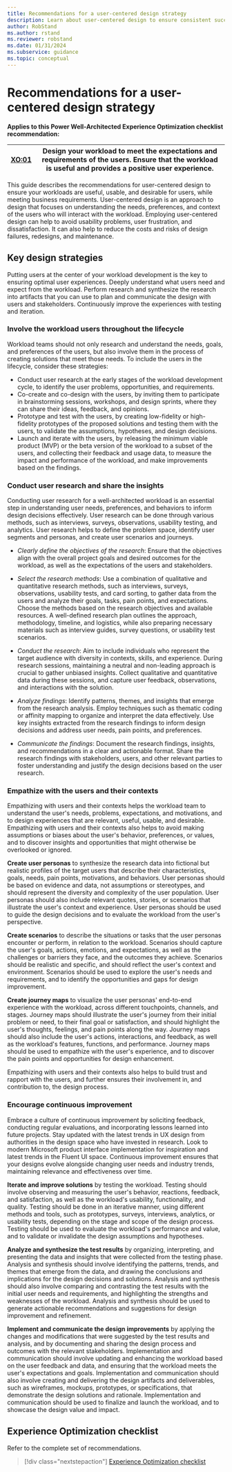 ```yaml
---
title: Recommendations for a user-centered design strategy
description: Learn about user-centered design to ensure consistent success with user experience optimization.
author: RobStand
ms.author: rstand
ms.reviewer: robstand
ms.date: 01/31/2024
ms.subservice: guidance
ms.topic: conceptual
---
```


# Recommendations for a user-centered design strategy

**Applies to this Power Well-Architected Experience Optimization checklist recommendation:**

|[XO:01](checklist.md)| **Design your workload to meet the expectations and requirements of the users. Ensure that the workload is useful and provides a positive user experience.** |
|---|---|

This guide describes the recommendations for user-centered design to ensure your workloads are useful, usable, and desirable for users, while meeting business requirements. User-centered design is an approach to design that focuses on understanding the needs, preferences, and context of the users who will interact with the workload. Employing user-centered design can help to avoid usability problems, user frustration, and dissatisfaction. It can also help to reduce the costs and risks of design failures, redesigns, and maintenance.

## Key design strategies

Putting users at the center of your workload development is the key to ensuring optimal user experiences. Deeply understand what users need and expect from the workload. Perform research and  synthesize the research into artifacts that you can use to plan and communicate the design with users and stakeholders. Continuously improve the experiences with testing and iteration.

### Involve the workload users throughout the lifecycle

Workload teams should not only research and understand the needs, goals, and preferences of the users, but also involve them in the process of creating solutions that meet those needs. To include the users in the lifecycle, consider these strategies:

- Conduct user research at the early stages of the workload development cycle, to identify the user problems, opportunities, and requirements.
- Co-create and co-design with the users, by inviting them to participate in brainstorming sessions, workshops, and design sprints, where they can share their ideas, feedback, and opinions.
- Prototype and test with the users, by creating low-fidelity or high-fidelity prototypes of the proposed solutions and testing them with the users, to validate the assumptions, hypotheses, and design decisions.
- Launch and iterate with the users, by releasing the minimum viable product (MVP) or the beta version of the workload to a subset of the users, and collecting their feedback and usage data, to measure the impact and performance of the workload, and make improvements based on the findings.

### Conduct user research and share the insights

Conducting user research for a well-architected workload is an essential step in understanding user needs, preferences, and behaviors to inform design decisions effectively. User research can be done through various methods, such as interviews, surveys, observations, usability testing, and analytics. User research helps to define the problem space, identify user segments and personas, and create user scenarios and journeys.

- *Clearly define the objectives of the research*: Ensure that the objectives align with the overall project goals and desired outcomes for the workload, as well as the expectations of the users and stakeholders.

- *Select the research methods*: Use a combination of qualitative and quantitative research methods, such as interviews, surveys, observations, usability tests, and card sorting, to gather data from the users and analyze their goals, tasks, pain points, and expectations. Choose the methods based on the research objectives and available resources. A well-defined research plan outlines the approach, methodology, timeline, and logistics, while also preparing necessary materials such as interview guides, survey questions, or usability test scenarios.

- *Conduct the research*: Aim to include individuals who represent the target audience with diversity in contexts, skills, and experience. During research sessions, maintaining a neutral and non-leading approach is crucial to gather unbiased insights. Collect qualitative and quantitative data during these sessions, and capture user feedback, observations, and interactions with the solution.

- *Analyze findings*: Identify patterns, themes, and insights that emerge from the research analysis. Employ techniques such as thematic coding or affinity mapping to organize and interpret the data effectively. Use key insights extracted from the research findings to inform design decisions and address user needs, pain points, and preferences.

- *Communicate the findings*: Document the research findings, insights, and recommendations in a clear and actionable format. Share the research findings with stakeholders, users, and other relevant parties to foster understanding and justify the design decisions based on the user research.

### Empathize with the users and their contexts

Empathizing with users and their contexts helps the workload team to understand the user's needs, problems, expectations, and motivations, and to design experiences that are relevant, useful, usable, and desirable. Empathizing with users and their contexts also helps to avoid making assumptions or biases about the user's behavior, preferences, or values, and to discover insights and opportunities that might otherwise be overlooked or ignored.

**Create user personas** to synthesize the research data into fictional but realistic profiles of the target users that describe their characteristics, goals, needs, pain points, motivations, and behaviors. User personas should be based on evidence and data, not assumptions or stereotypes, and should represent the diversity and complexity of the user population. User personas should also include relevant quotes, stories, or scenarios that illustrate the user's context and experience. User personas should be used to guide the design decisions and to evaluate the workload from the user's perspective.

**Create scenarios** to describe the situations or tasks that the user personas encounter or perform, in relation to the workload. Scenarios should capture the user's goals, actions, emotions, and expectations, as well as the challenges or barriers they face, and the outcomes they achieve. Scenarios should be realistic and specific, and should reflect the user's context and environment. Scenarios should be used to explore the user's needs and requirements, and to identify the opportunities and gaps for design improvement.

**Create journey maps** to visualize the user personas' end-to-end experience with the workload, across different touchpoints, channels, and stages. Journey maps should illustrate the user's journey from their initial problem or need, to their final goal or satisfaction, and should highlight the user's thoughts, feelings, and pain points along the way. Journey maps should also include the user's actions, interactions, and feedback, as well as the workload's features, functions, and performance. Journey maps should be used to empathize with the user's experience, and to discover the pain points and opportunities for design enhancement.

Empathizing with users and their contexts also helps to build trust and rapport with the users, and further ensures their involvement in, and contribution to, the design process.

### Encourage continuous improvement

Embrace a culture of continuous improvement by soliciting feedback, conducting regular evaluations, and incorporating lessons learned into future projects. Stay updated with the latest trends in UX design from authorities in the design space who have invested in research. Look to modern Microsoft product interface implementation for inspiration and latest trends in the Fluent UI space. Continuous improvement ensures that your designs evolve alongside changing user needs and industry trends, maintaining relevance and effectiveness over time.

**Iterate and improve solutions** by testing the workload. Testing should involve observing and measuring the user's behavior, reactions, feedback, and satisfaction, as well as the workload's usability, functionality, and quality. Testing should be done in an iterative manner, using different methods and tools, such as prototypes, surveys, interviews, analytics, or usability tests, depending on the stage and scope of the design process. Testing should be used to evaluate the workload's performance and value, and to validate or invalidate the design assumptions and hypotheses.

**Analyze and synthesize the test results** by organizing, interpreting, and presenting the data and insights that were collected from the testing phase. Analysis and synthesis should involve identifying the patterns, trends, and themes that emerge from the data, and drawing the conclusions and implications for the design decisions and solutions. Analysis and synthesis should also involve comparing and contrasting the test results with the initial user needs and requirements, and highlighting the strengths and weaknesses of the workload. Analysis and synthesis should be used to generate actionable recommendations and suggestions for design improvement and refinement.

**Implement and communicate the design improvements** by applying the changes and modifications that were suggested by the test results and analysis, and by documenting and sharing the design process and outcomes with the relevant stakeholders. Implementation and communication should involve updating and enhancing the workload based on the user feedback and data, and ensuring that the workload meets the user's expectations and goals. Implementation and communication should also involve creating and delivering the design artifacts and deliverables, such as wireframes, mockups, prototypes, or specifications, that demonstrate the design solutions and rationale. Implementation and communication should be used to finalize and launch the workload, and to showcase the design value and impact.

## Experience Optimization checklist

Refer to the complete set of recommendations.

> [!div class="nextstepaction"] 
> [Experience Optimization checklist](checklist.md)
